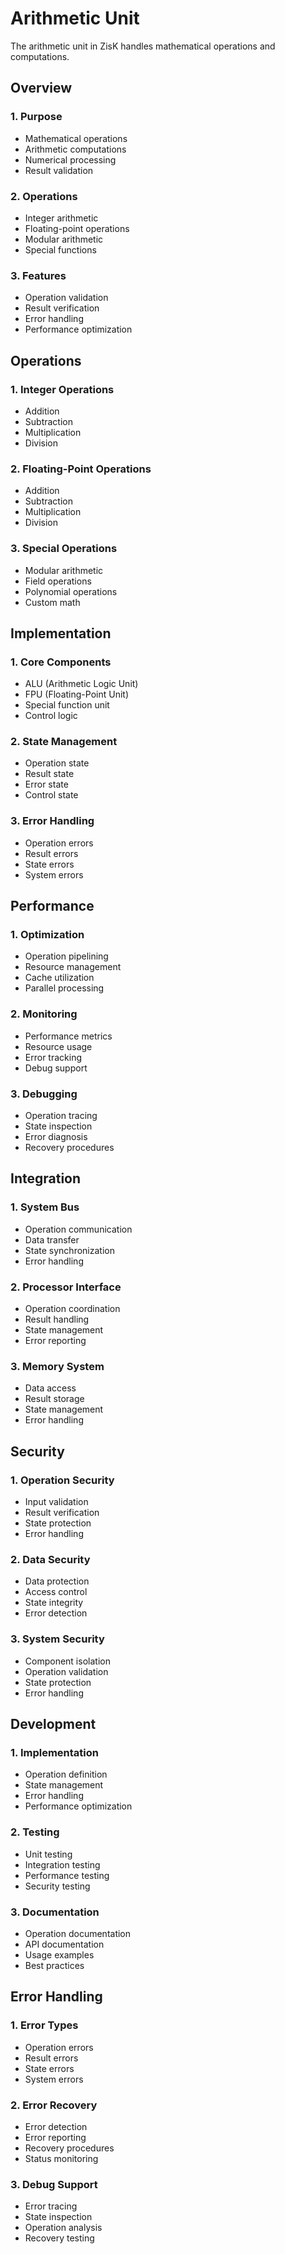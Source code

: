 # Arithmetic Unit

The arithmetic unit in ZisK handles mathematical operations and computations.

## Overview

### 1. Purpose
- Mathematical operations
- Arithmetic computations
- Numerical processing
- Result validation

### 2. Operations
- Integer arithmetic
- Floating-point operations
- Modular arithmetic
- Special functions

### 3. Features
- Operation validation
- Result verification
- Error handling
- Performance optimization

## Operations

### 1. Integer Operations
- Addition
- Subtraction
- Multiplication
- Division

### 2. Floating-Point Operations
- Addition
- Subtraction
- Multiplication
- Division

### 3. Special Operations
- Modular arithmetic
- Field operations
- Polynomial operations
- Custom math

## Implementation

### 1. Core Components
- ALU (Arithmetic Logic Unit)
- FPU (Floating-Point Unit)
- Special function unit
- Control logic

### 2. State Management
- Operation state
- Result state
- Error state
- Control state

### 3. Error Handling
- Operation errors
- Result errors
- State errors
- System errors

## Performance

### 1. Optimization
- Operation pipelining
- Resource management
- Cache utilization
- Parallel processing

### 2. Monitoring
- Performance metrics
- Resource usage
- Error tracking
- Debug support

### 3. Debugging
- Operation tracing
- State inspection
- Error diagnosis
- Recovery procedures

## Integration

### 1. System Bus
- Operation communication
- Data transfer
- State synchronization
- Error handling

### 2. Processor Interface
- Operation coordination
- Result handling
- State management
- Error reporting

### 3. Memory System
- Data access
- Result storage
- State management
- Error handling

## Security

### 1. Operation Security
- Input validation
- Result verification
- State protection
- Error handling

### 2. Data Security
- Data protection
- Access control
- State integrity
- Error detection

### 3. System Security
- Component isolation
- Operation validation
- State protection
- Error handling

## Development

### 1. Implementation
- Operation definition
- State management
- Error handling
- Performance optimization

### 2. Testing
- Unit testing
- Integration testing
- Performance testing
- Security testing

### 3. Documentation
- Operation documentation
- API documentation
- Usage examples
- Best practices

## Error Handling

### 1. Error Types
- Operation errors
- Result errors
- State errors
- System errors

### 2. Error Recovery
- Error detection
- Error reporting
- Recovery procedures
- Status monitoring

### 3. Debug Support
- Error tracing
- State inspection
- Operation analysis
- Recovery testing 